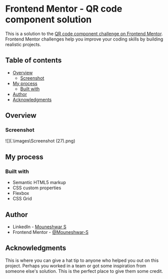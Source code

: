 # Frontend Mentor - QR code component solution

This is a solution to the [QR code component challenge on Frontend Mentor](https://www.frontendmentor.io/challenges/qr-code-component-iux_sIO_H). Frontend Mentor challenges help you improve your coding skills by building realistic projects. 

## Table of contents

- [Overview](#overview)
  - [Screenshot](#screenshot)
- [My process](#my-process)
  - [Built with](#built-with)
- [Author](#author)
- [Acknowledgments](#acknowledgments)

## Overview

### Screenshot

![](.\images\Screenshot (27).png)




## My process

### Built with

- Semantic HTML5 markup
- CSS custom properties
- Flexbox
- CSS Grid

## Author

- LinkedIn - [Mouneshwar S](https://www.linkedin.com/in/mouneshwar-s/)
- Frontend Mentor - [@Mouneshwar-S](https://www.frontendmentor.io/profile/Mouneshwar-S)



## Acknowledgments

This is where you can give a hat tip to anyone who helped you out on this project. Perhaps you worked in a team or got some inspiration from someone else's solution. This is the perfect place to give them some credit.


